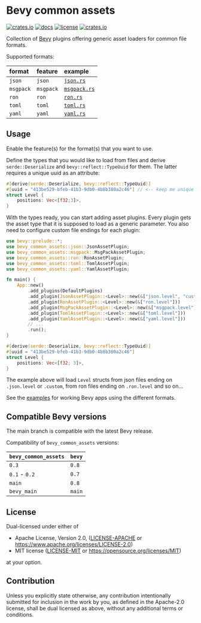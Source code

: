 # Bevy common assets

[![crates.io](https://img.shields.io/crates/v/bevy_common_assets.svg)](https://crates.io/crates/bevy_common_assets)
[![docs](https://docs.rs/bevy_common_assets/badge.svg)](https://docs.rs/bevy_common_assets)
[![license](https://img.shields.io/crates/l/bevy_common_assets)](https://github.com/NiklasEi/bevy_common_assets#license)
[![crates.io](https://img.shields.io/crates/d/bevy_common_assets.svg)](https://crates.io/crates/bevy_common_assets)

Collection of [Bevy][bevy] plugins offering generic asset loaders for common file formats.

Supported formats:

|  format   |  feature  |  example                              |
|:----------|:----------|:--------------------------------------|
| `json`    | `json`    | [`json.rs`](./examples/json.rs)       |
| `msgpack` | `msgpack` | [`msgpack.rs`](./examples/msgpack.rs) |
| `ron`     | `ron`     | [`ron.rs`](./examples/ron.rs)         |
| `toml`    | `toml`    | [`toml.rs`](./examples/toml.rs)       |
| `yaml`    | `yaml`    | [`yaml.rs`](./examples/yaml.rs)       |

## Usage

Enable the feature(s) for the format(s) that you want to use.

Define the types that you would like to load from files and derive `serde::Deserialize` and `bevy::reflect::TypeUuid` for them. The latter requires a unique uuid as an attribute:
```rust
#[derive(serde::Deserialize, bevy::reflect::TypeUuid)]
#[uuid = "413be529-bfeb-41b3-9db0-4b8b380a2c46"] // <-- keep me unique
struct Level {
    positions: Vec<[f32;3]>,
}
```

With the types ready, you can start adding asset plugins. Every plugin gets the asset type that it is supposed to load
as a generic parameter. You also need to configure custom file endings for each plugin:
```rust no_run
use bevy::prelude::*;
use bevy_common_assets::json::JsonAssetPlugin;
use bevy_common_assets::msgpack::MsgPackAssetPlugin;
use bevy_common_assets::ron::RonAssetPlugin;
use bevy_common_assets::toml::TomlAssetPlugin;
use bevy_common_assets::yaml::YamlAssetPlugin;

fn main() {
    App::new()
        .add_plugins(DefaultPlugins)
        .add_plugin(JsonAssetPlugin::<Level>::new(&["json.level", "custom"]))
        .add_plugin(RonAssetPlugin::<Level>::new(&["ron.level"]))
        .add_plugin(MsgPackAssetPlugin::<Level>::new(&["msgpack.level"]))
        .add_plugin(TomlAssetPlugin::<Level>::new(&["toml.level"]))
        .add_plugin(YamlAssetPlugin::<Level>::new(&["yaml.level"]))
        // ...
        .run();
}

#[derive(serde::Deserialize, bevy::reflect::TypeUuid)]
#[uuid = "413be529-bfeb-41b3-9db0-4b8b380a2c46"]
struct Level {
    positions: Vec<[f32; 3]>,
}
```

The example above will load `Level` structs from json files ending on `.json.level` or `.custom`, from
ron files ending on `.ron.level` and so on...

See the [examples](./examples) for working Bevy apps using the different formats.

## Compatible Bevy versions

The main branch is compatible with the latest Bevy release.

Compatibility of `bevy_common_assets` versions:

| `bevy_common_assets` | `bevy` |
|:---------------------|:-------|
| `0.3`                | `0.8`  |
| `0.1` - `0.2`        | `0.7`  |
| `main`               | `0.8`  |
| `bevy_main`          | `main` |

## License

Dual-licensed under either of

* Apache License, Version 2.0, ([LICENSE-APACHE](/LICENSE-APACHE) or https://www.apache.org/licenses/LICENSE-2.0)
* MIT license ([LICENSE-MIT](/LICENSE-MIT) or https://opensource.org/licenses/MIT)

at your option.

## Contribution

Unless you explicitly state otherwise, any contribution intentionally submitted
for inclusion in the work by you, as defined in the Apache-2.0 license, shall be dual licensed as above, without any
additional terms or conditions.

[bevy]: https://bevyengine.org/
